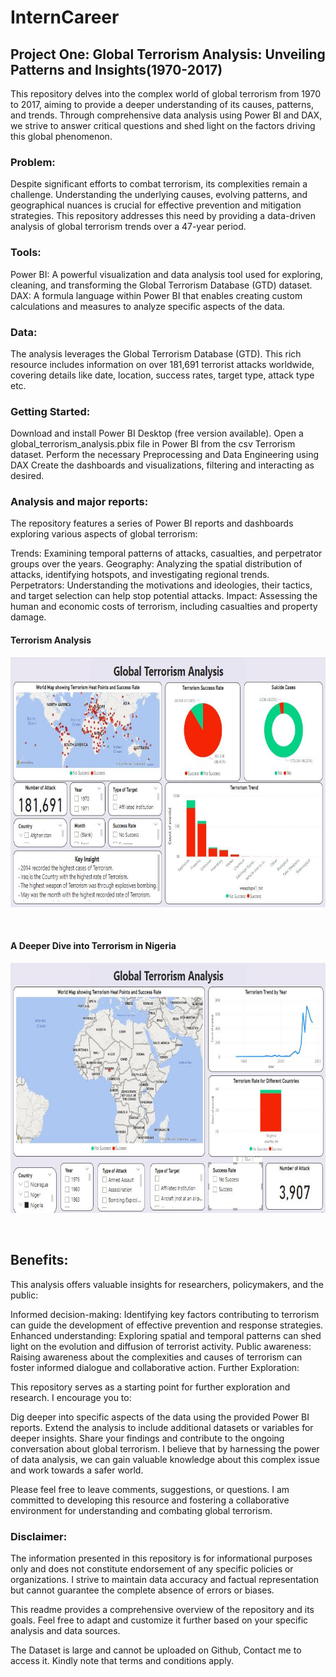 # InternCareer
## Project One: Global Terrorism Analysis: Unveiling Patterns and Insights(1970-2017)

This repository delves into the complex world of global terrorism from 1970 to 2017, aiming to provide a deeper understanding of its causes, patterns, and trends. Through comprehensive data analysis using Power BI and DAX, we strive to answer critical questions and shed light on the factors driving this global phenomenon.

### Problem:

Despite significant efforts to combat terrorism, its complexities remain a challenge. Understanding the underlying causes, evolving patterns, and geographical nuances is crucial for effective prevention and mitigation strategies. This repository addresses this need by providing a data-driven analysis of global terrorism trends over a 47-year period.

### Tools:

Power BI: A powerful visualization and data analysis tool used for exploring, cleaning, and transforming the Global Terrorism Database (GTD) dataset.
DAX: A formula language within Power BI that enables creating custom calculations and measures to analyze specific aspects of the data.

### Data:

The analysis leverages the Global Terrorism Database (GTD). This rich resource includes information on over 181,691 terrorist attacks worldwide, covering details like date, location, success rates, target type, attack type etc.

### Getting Started:

Download and install Power BI Desktop (free version available).
Open a global_terrorism_analysis.pbix file in Power BI from the csv Terrorism dataset.
Perform the necessary Preprocessing and Data Engineering using DAX
Create the dashboards and visualizations, filtering and interacting as desired.

### Analysis and major reports:

The repository features a series of Power BI reports and dashboards exploring various aspects of global terrorism:

Trends: Examining temporal patterns of attacks, casualties, and perpetrator groups over the years.
Geography: Analyzing the spatial distribution of attacks, identifying hotspots, and investigating regional trends.
Perpetrators: Understanding the motivations and ideologies, their tactics, and target selection can help stop potential attacks.
Impact: Assessing the human and economic costs of terrorism, including casualties and property damage.

#### Terrorism Analysis
<p align = 'center'> 
<img width='700' height='400' src = 'https://github.com/OnyekaEkesi/InternCareer/blob/main/terrorismVisualization/Terrorism_5.jpg?raw=true'>
</p>  <br>

#### A Deeper Dive into Terrorism in Nigeria
<p align = 'center'> 
<img width='700' height='400' src = 'https://github.com/OnyekaEkesi/InternCareer/blob/main/terrorismVisualization/Nigeria_terrorism2.jpg?raw=true'>
</p>  <br>

## Benefits:

This analysis offers valuable insights for researchers, policymakers, and the public:

Informed decision-making: Identifying key factors contributing to terrorism can guide the development of effective prevention and response strategies.
Enhanced understanding: Exploring spatial and temporal patterns can shed light on the evolution and diffusion of terrorist activity.
Public awareness: Raising awareness about the complexities and causes of terrorism can foster informed dialogue and collaborative action.
Further Exploration:

This repository serves as a starting point for further exploration and research. I encourage you to:

Dig deeper into specific aspects of the data using the provided Power BI reports.
Extend the analysis to include additional datasets or variables for deeper insights.
Share your findings and contribute to the ongoing conversation about global terrorism.
I believe that by harnessing the power of data analysis, we can gain valuable knowledge about this complex issue and work towards a safer world.

Please feel free to leave comments, suggestions, or questions. I am committed to developing this resource and fostering a collaborative environment for understanding and combating global terrorism. 

### Disclaimer:

The information presented in this repository is for informational purposes only and does not constitute endorsement of any specific policies or organizations. I strive to maintain data accuracy and factual representation but cannot guarantee the complete absence of errors or biases.

This readme provides a comprehensive overview of the repository and its goals. Feel free to adapt and customize it further based on your specific analysis and data sources.

The Dataset is large and cannot be uploaded on Github, Contact me to access it. Kindly note that terms and conditions apply.
